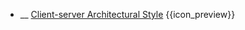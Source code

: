 * __ [Client-server Architectural Style]({{baseUrl}}/architecture/architecturalStyles/clientServer) <trigger for="pop:architecturalStyles-clientServer-preview">{{icon_preview}}</trigger>

<popover id="pop:architecturalStyles-clientServer-preview" header="{{icon_preview}} Client-server Architectural Style" placement="right">
  <div slot="content">
    <include src=".\preview.md" />
  </div>
</popover>
